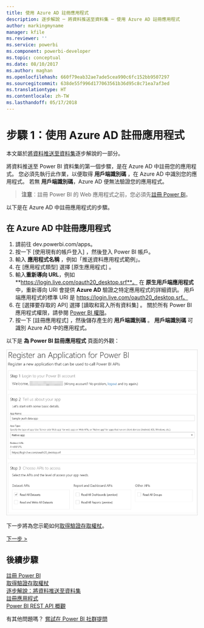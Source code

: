 ```yaml
---
title: 使用 Azure AD 註冊應用程式
description: 逐步解說 ─ 將資料推送至資料集 ─ 使用 Azure AD 註冊應用程式
author: markingmyname
manager: kfile
ms.reviewer: ''
ms.service: powerbi
ms.component: powerbi-developer
ms.topic: conceptual
ms.date: 08/10/2017
ms.author: maghan
ms.openlocfilehash: 660f79eab32ae7ade5cea990c6fc152bb9507297
ms.sourcegitcommit: 638de55f996d177063561b36d95c8c71ea7af3ed
ms.translationtype: HT
ms.contentlocale: zh-TW
ms.lasthandoff: 05/17/2018
---
```

# <a name="step-1-register-an-app-with-azure-ad"></a>步驟 1：使用 Azure AD 註冊應用程式
本文屬於[將資料推送至資料集](walkthrough-push-data.md)逐步解說的一部分。

將資料推送至 Power BI 資料集的第一個步驟，是在 Azure AD 中註冊您的應用程式。 您必須先執行此作業，以便取得 **用戶端識別碼** ，在 Azure AD 中識別您的應用程式。 若無 **用戶端識別碼**，Azure AD 便無法驗證您的應用程式。

> **注意**︰註冊 Power BI 的 Web 應用程式之前，您必須先[註冊 Power BI](create-an-azure-active-directory-tenant.md)。
> 
> 

以下是在 Azure AD 中註冊應用程式的步驟。

## <a name="register-an-app-in-azure-ad"></a>在 Azure AD 中註冊應用程式
1. 請前往 dev.powerbi.com/apps。
2. 按一下 [使用現有的帳戶登入] ，然後登入 Power BI 帳戶。
3. 輸入 **應用程式名稱** ，例如「推送資料應用程式範例」。
4. 在 [應用程式類型] 選擇 [原生應用程式] 。
5. 輸入**重新導向 URL**，例如 **https://login.live.com/oauth20_desktop.srf**。 在 **原生用戶端應用程式**中，重新導向 URI 會提供 **Azure AD** 驗證之特定應用程式的詳細資訊。 用戶端應用程式的標準 URI 是 https://login.live.com/oauth20_desktop.srf。
6. 在 [選擇要存取的 API] 選擇 [讀取和寫入所有資料集] 。 關於所有 Power BI 應用程式權限，請參閱 [Power BI 權限](power-bi-permissions.md)。
7. 按一下 [註冊應用程式] ，然後儲存產生的 **用戶端識別碼** 。 **用戶端識別碼** 可識別 Azure AD 中的應用程式。

以下是 **為 Power BI 註冊應用程式** 頁面的外觀：

![](media/walkthrough-push-data-register-app-with-azure-ad/powerbi-developer-sample-register-app.png)

下一步將為您示範如何[取得驗證存取權杖](walkthrough-push-data-get-token.md)。

[下一步 >](walkthrough-push-data-get-token.md)

## <a name="next-steps"></a>後續步驟
[註冊 Power BI](create-an-azure-active-directory-tenant.md)  
[取得驗證存取權杖](walkthrough-push-data-get-token.md)  
[逐步解說：將資料推送至資料集](walkthrough-push-data.md)  
[註冊應用程式](register-app.md)  
[Power BI REST API 概觀](overview-of-power-bi-rest-api.md)  

有其他問題嗎？ [嘗試在 Power BI 社群提問](http://community.powerbi.com/)

